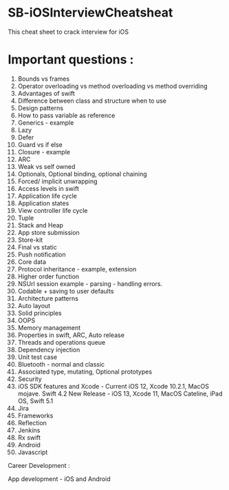 # SB-iOSInterviewCheatsheat

This cheat sheet to crack interview for iOS

# Important questions :

1. Bounds vs frames
2. Operator overloading vs method overloading vs  method overriding
3. Advantages of swift
4. Difference between class and structure when to use
5. Design patterns
6. How to pass variable as reference
7. Generics - example
8. Lazy
9. Defer
10. Guard vs if else
11. Closure - example 
12. ARC
13. Weak vs self owned
14. Optionals, Optional binding, optional chaining
15. Forced/ implicit unwrapping
16. Access levels in swift
17. Application life cycle
18. Application states
19. View controller life cycle
20. Tuple 
21. Stack and Heap
22. App store submission 
23. Store-kit
24. Final vs static
25. Push notification
26. Core data
27. Protocol inheritance - example, extension
28. Higher order function
29. NSUrl session example - parsing - handling errors.
30. Codable + saving to user defaults
31. Architecture patterns
32. Auto layout
33. Solid principles
34. OOPS
35. Memory management
36. Properties in swift, ARC, Auto release
37. Threads and operations queue
38. Dependency injection
39. Unit test case
40. Bluetooth - normal and classic
41. Associated type, mutating, Optional prototypes
42. Security
43. iOS SDK features and Xcode - 
     Current iOS 12, Xcode 10.2.1, MacOS mojave. Swift 4.2
     New Release - iOS 13, Xcode 11, MacOS Cateline, iPad OS, Swift 5.1
44. Jira
45. Frameworks
46. Reflection
47. Jenkins
48. Rx swift
49. Android
50. Javascript

Career Development :

App development - iOS and Android

